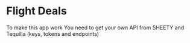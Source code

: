 # Flight Deals
 
To make this app work You need to get your own API from SHEETY and Tequilla (keys, tokens and endpoints)
